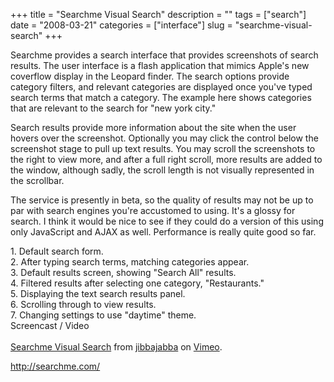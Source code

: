 +++
title = "Searchme Visual Search"
description = ""
tags = ["search"]
date = "2008-03-21"
categories = ["interface"]
slug = "searchme-visual-search"
+++


<p>Searchme provides a search interface that provides screenshots of search results. The user interface is a flash application that mimics Apple's new coverflow display in the Leopard finder. The search options provide category filters, and relevant categories are displayed once you've typed search terms that match a category. The example here shows categories that are relevant to the search for "new york city."</p>
<p>Search results provide more information about the site when the user hovers over the screenshot. Optionally you may click the control below the screenshot stage to pull up text results. You may scroll the screenshots to the right to view more, and after a full right scroll, more results are added to the window, although sadly, the scroll length is not visually represented in the scrollbar.</p>
<p>The service is presently in beta, so the quality of results may not be up to par with search engines you're accustomed to using. It's a glossy for search. I think it would be nice to see if they could do a version of this using only JavaScript and AJAX as well. Performance is really quite good so far.</p>
<div id="screens-full" class="clear"><div class="caption">1. Default search form.</div><div class="fullimg clear"><a href="//konigi.com/media/interface/searchme-visual-search-1.png" class="group" rel="group" title="1. Default search form."><img src="//konigi.com/media/interface/searchme-visual-search-1.png" alt="" class="img-responsive"></a></div></div><div id="screens-full" class="clear"><div class="caption">2. After typing search terms, matching categories appear.</div><div class="fullimg clear"><a href="//konigi.com/media/interface/searchme-visual-search-2.png" class="group" rel="group" title="2. After typing search terms, matching categories appear."><img src="//konigi.com/media/interface/searchme-visual-search-2.png" alt="" class="img-responsive"></a></div></div><div id="screens-full" class="clear"><div class="caption">3. Default results screen, showing &quot;Search All&quot; results.</div><div class="fullimg clear"><a href="//konigi.com/media/interface/searchme-visual-search-3.png" class="group" rel="group" title="3. Default results screen, showing &quot;Search All&quot; results."><img src="//konigi.com/media/interface/searchme-visual-search-3.png" alt="" class="img-responsive"></a></div></div><div id="screens-full" class="clear"><div class="caption">4. Filtered results after selecting one category, &quot;Restaurants.&quot;</div><div class="fullimg clear"><a href="//konigi.com/media/interface/searchme-visual-search-4.png" class="group" rel="group" title="4. Filtered results after selecting one category, &quot;Restaurants.&quot;"><img src="//konigi.com/media/interface/searchme-visual-search-4.png" alt="" class="img-responsive"></a></div></div><div id="screens-full" class="clear"><div class="caption">5. Displaying the text search results panel. </div><div class="fullimg clear"><a href="//konigi.com/media/interface/searchme-visual-search-5.png" class="group" rel="group" title="5. Displaying the text search results panel. "><img src="//konigi.com/media/interface/searchme-visual-search-5.png" alt="" class="img-responsive"></a></div></div><div id="screens-full" class="clear"><div class="caption">6. Scrolling through to view results.</div><div class="fullimg clear"><a href="//konigi.com/media/interface/searchme-visual-search-6.png" class="group" rel="group" title="6. Scrolling through to view results."><img src="//konigi.com/media/interface/searchme-visual-search-6.png" alt="" class="img-responsive"></a></div></div><div id="screens-full" class="clear"><div class="caption">7. Changing settings to use &quot;daytime&quot; theme.</div><div class="fullimg clear"><a href="//konigi.com/media/interface/searchme-visual-search-7.png" class="group" rel="group" title="7. Changing settings to use &quot;daytime&quot; theme."><img src="//konigi.com/media/interface/searchme-visual-search-7.png" alt="" class="img-responsive"></a></div></div><div class="video"><div class="caption aptureNoAutolink">Screencast / Video</div><div class="video-object"><object type="application/x-shockwave-flash" width="610" height="382" data="http://www.vimeo.com/moogaloop.swf?clip_id=809107&amp;server=www.vimeo.com&amp;fullscreen=1&amp;show_title=1&amp;show_byline=1&amp;show_portrait=0&amp;color=00ADEF">	<param name="quality" value="best" />	<param name="allowfullscreen" value="true" />	<param name="scale" value="showAll" />	<param name="movie" value="http://www.vimeo.com/moogaloop.swf?clip_id=809107&amp;server=www.vimeo.com&amp;fullscreen=1&amp;show_title=1&amp;show_byline=1&amp;show_portrait=0&amp;color=00ADEF" /></object><br /><a href="http://www.vimeo.com/809107/l:embed_809107">Searchme Visual Search</a> from <a href="http://www.vimeo.com/jibbajabba/l:embed_809107">jibbajabba</a> on <a href="http://vimeo.com/l:embed_809107">Vimeo</a>.</div></div>        
<p><a href="http://searchme.com/">http://searchme.com/</a></p>

